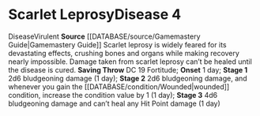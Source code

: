 ﻿---
id: '7'
level: '4'
name: Scarlet Leprosy
onset: 1 day
rarity: Common
rus_type_level: null
saving_throw: DC 19 Fortitude
school: null
source: '[[DATABASE/source/Gamemastery Guide|Gamemastery Guide]]'
stage: "Stage 1: 2d6 bludgeoning damage (1 day)Stage 2: 2d6 bludgeoning damage, and\
  \ whenever you gain the wounded condition, increase the condition value by 1 (1\
  \ day)Stage 3: 4d6 bludgeoning damage and can\u2019t heal any Hit Point damage (1\
  \ day)"
trait:
- '[[DATABASE/trait/Disease|Disease]]'
- '[[DATABASE/trait/Virulent|Virulent]]'
type: Disease

---
# Scarlet Leprosy<span class="item-type">Disease 4</span>

<span class="item-trait">Disease</span><span class="item-trait">Virulent</span>
**Source** [[DATABASE/source/Gamemastery Guide|Gamemastery Guide]]
Scarlet leprosy is widely feared for its devastating effects, crushing bones and organs while making recovery nearly impossible. Damage taken from scarlet leprosy can’t be healed until the disease is cured.
**Saving Throw** DC 19 Fortitude; **Onset** 1 day; **Stage 1** 2d6 bludgeoning damage (1 day); **Stage 2** 2d6 bludgeoning damage, and whenever you gain the [[DATABASE/condition/Wounded|wounded]] condition, increase the condition value by 1 (1 day); **Stage 3** 4d6 bludgeoning damage and can’t heal any Hit Point damage (1 day)